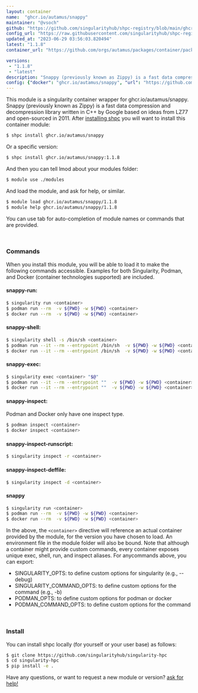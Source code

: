 ```yaml
---
layout: container
name:  "ghcr.io/autamus/snappy"
maintainer: "@vsoch"
github: "https://github.com/singularityhub/shpc-registry/blob/main/ghcr.io/autamus/snappy/container.yaml"
config_url: "https://raw.githubusercontent.com/singularityhub/shpc-registry/main/ghcr.io/autamus/snappy/container.yaml"
updated_at: "2023-06-29 03:56:03.820494"
latest: "1.1.8"
container_url: "https://github.com/orgs/autamus/packages/container/package/snappy"

versions:
 - "1.1.8"
 - "latest"
description: "Snappy (previously known as Zippy) is a fast data compression and decompression library written in C++ by Google based on ideas from LZ77 and open-sourced in 2011."
config: {"docker": "ghcr.io/autamus/snappy", "url": "https://github.com/orgs/autamus/packages/container/package/snappy", "maintainer": "@vsoch", "description": "Snappy (previously known as Zippy) is a fast data compression and decompression library written in C++ by Google based on ideas from LZ77 and open-sourced in 2011.", "latest": {"1.1.8": "sha256:bfda9672e09dd6e8129977805ed743b4c113c6da59fdbd1edf32e6b11e9ba75a"}, "tags": {"1.1.8": "sha256:bfda9672e09dd6e8129977805ed743b4c113c6da59fdbd1edf32e6b11e9ba75a", "latest": "sha256:bfda9672e09dd6e8129977805ed743b4c113c6da59fdbd1edf32e6b11e9ba75a"}}
---
```


This module is a singularity container wrapper for ghcr.io/autamus/snappy.
Snappy (previously known as Zippy) is a fast data compression and decompression library written in C++ by Google based on ideas from LZ77 and open-sourced in 2011.
After [installing shpc](#install) you will want to install this container module:


```bash
$ shpc install ghcr.io/autamus/snappy
```

Or a specific version:

```bash
$ shpc install ghcr.io/autamus/snappy:1.1.8
```

And then you can tell lmod about your modules folder:

```bash
$ module use ./modules
```

And load the module, and ask for help, or similar.

```bash
$ module load ghcr.io/autamus/snappy/1.1.8
$ module help ghcr.io/autamus/snappy/1.1.8
```

You can use tab for auto-completion of module names or commands that are provided.

<br>

### Commands

When you install this module, you will be able to load it to make the following commands accessible.
Examples for both Singularity, Podman, and Docker (container technologies supported) are included.

#### snappy-run:

```bash
$ singularity run <container>
$ podman run --rm  -v ${PWD} -w ${PWD} <container>
$ docker run --rm  -v ${PWD} -w ${PWD} <container>
```

#### snappy-shell:

```bash
$ singularity shell -s /bin/sh <container>
$ podman run --it --rm --entrypoint /bin/sh  -v ${PWD} -w ${PWD} <container>
$ docker run --it --rm --entrypoint /bin/sh  -v ${PWD} -w ${PWD} <container>
```

#### snappy-exec:

```bash
$ singularity exec <container> "$@"
$ podman run --it --rm --entrypoint ""  -v ${PWD} -w ${PWD} <container> "$@"
$ docker run --it --rm --entrypoint ""  -v ${PWD} -w ${PWD} <container> "$@"
```

#### snappy-inspect:

Podman and Docker only have one inspect type.

```bash
$ podman inspect <container>
$ docker inspect <container>
```

#### snappy-inspect-runscript:

```bash
$ singularity inspect -r <container>
```

#### snappy-inspect-deffile:

```bash
$ singularity inspect -d <container>
```



#### snappy

```bash
$ singularity run <container>
$ podman run --rm  -v ${PWD} -w ${PWD} <container>
$ docker run --rm  -v ${PWD} -w ${PWD} <container>
```


In the above, the `<container>` directive will reference an actual container provided
by the module, for the version you have chosen to load. An environment file in the
module folder will also be bound. Note that although a container
might provide custom commands, every container exposes unique exec, shell, run, and
inspect aliases. For anycommands above, you can export:

 - SINGULARITY_OPTS: to define custom options for singularity (e.g., --debug)
 - SINGULARITY_COMMAND_OPTS: to define custom options for the command (e.g., -b)
 - PODMAN_OPTS: to define custom options for podman or docker
 - PODMAN_COMMAND_OPTS: to define custom options for the command

<br>

### Install

You can install shpc locally (for yourself or your user base) as follows:

```bash
$ git clone https://github.com/singularityhub/singularity-hpc
$ cd singularity-hpc
$ pip install -e .
```

Have any questions, or want to request a new module or version? [ask for help!](https://github.com/singularityhub/singularity-hpc/issues)